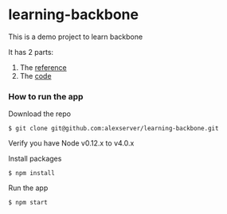 # learning-backbone
This is a demo project to learn backbone

It has 2 parts:

1. The [reference](reference.md)
2. The [code](app/)

### How to run the app

Download the repo
```
$ git clone git@github.com:alexserver/learning-backbone.git
```

Verify you have Node v0.12.x to v4.0.x

Install packages
```
$ npm install
```

Run the app
```
$ npm start
```